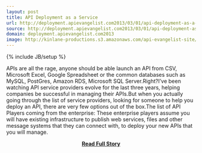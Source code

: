 ```yaml
---
layout: post
title: API Deployment as a Service
url: http://deployment.apievangelist.com2013/03/01/api-deployment-as-a-service/
source: http://deployment.apievangelist.com2013/03/01/api-deployment-as-a-service/
domain: deployment.apievangelist.com2013
image: http://kinlane-productions.s3.amazonaws.com/api-evangelist-site/blog/tag-cloud-api-service-providers.png
---
```

{% include JB/setup %}<p>APIs are all the rage, anyone should be able launch an API from CSV, Microsoft Excel, Google Spreadsheet or the common databases such as MySQL, PostGres, Amazon RDS, Microsoft SQL Server.Right?I’ve been watching API service providers evolve for the last three years, helping companies be successful in managing their APIs.But when you actually going through the list of service providers, looking for someone to help you deploy an API, there are very few options out of the box.The list of API Players coming from the enterprise: These enterprise players assume you will have existing infrastructure to publish web services, files and other message systems that they can connect with, to deploy your new APIs that you will manage.</p>
<center><p><a href="http://deployment.apievangelist.com2013/03/01/api-deployment-as-a-service/" style='padding:25px; font-sze:18px; font-weight: bold;'>Read Full Story</a></p></center>
